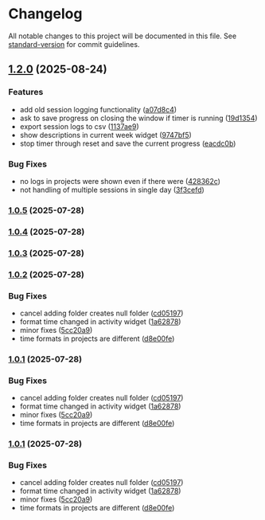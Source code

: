 # Changelog

All notable changes to this project will be documented in this file. See [standard-version](https://github.com/conventional-changelog/standard-version) for commit guidelines.

## [1.2.0](https://github.com/matteoppet/Study-Tracker/compare/v1.0.5...v1.2.0) (2025-08-24)


### Features

* add old  session logging functionality ([a07d8c4](https://github.com/matteoppet/Study-Tracker/commit/a07d8c43b88fb87c178dc2ef022c34c01e18e9f0))
* ask to save progress on closing the window if timer is running ([19d1354](https://github.com/matteoppet/Study-Tracker/commit/19d13543f9fecc256f3c7358d6e04511f7498015))
* export session logs to csv ([1137ae9](https://github.com/matteoppet/Study-Tracker/commit/1137ae9ed67c64a22a013ddf3b561aaf720f05f9))
* show descriptions in current week widget ([9747bf5](https://github.com/matteoppet/Study-Tracker/commit/9747bf57d4cc520923d502616c248a21fcc151cc))
* stop timer through reset and save the current progress ([eacdc0b](https://github.com/matteoppet/Study-Tracker/commit/eacdc0bf99e6bd109277ca34c09b8ba1753c5db7))


### Bug Fixes

* no logs in projects were shown even if there were ([428362c](https://github.com/matteoppet/Study-Tracker/commit/428362cf59589c41b58a7894a3856584e2c12a77))
* not handling of multiple sessions in single day ([3f3cefd](https://github.com/matteoppet/Study-Tracker/commit/3f3cefd04e38d6a04a0d1e00476c932947da1a87))

### [1.0.5](https://github.com/matteoppet/Study-Tracker/compare/v1.0.4...v1.0.5) (2025-07-28)

### [1.0.4](https://github.com/matteoppet/Study-Tracker/compare/v1.0.3...v1.0.4) (2025-07-28)

### [1.0.3](https://github.com/matteoppet/Study-Tracker/compare/v1.0.2...v1.0.3) (2025-07-28)

### [1.0.2](https://github.com/matteoppet/Study-Tracker/compare/v2.2.0...v1.0.2) (2025-07-28)


### Bug Fixes

* cancel adding folder creates null folder ([cd05197](https://github.com/matteoppet/Study-Tracker/commit/cd051970056548f9cc9e55bd0bb8d1f521d022b7))
* format time changed in activity widget ([1a62878](https://github.com/matteoppet/Study-Tracker/commit/1a62878786c8406a20515f428749482edec98efa))
* minor fixes ([5cc20a9](https://github.com/matteoppet/Study-Tracker/commit/5cc20a9c851619a81905a57416443e86412c6b1d))
* time formats in projects are different ([d8e00fe](https://github.com/matteoppet/Study-Tracker/commit/d8e00fef8b0b5d20197b9bfbc16dea191abb2964))

### [1.0.1](https://github.com/matteoppet/Study-Tracker/compare/v2.2.0...v1.0.1) (2025-07-28)


### Bug Fixes

* cancel adding folder creates null folder ([cd05197](https://github.com/matteoppet/Study-Tracker/commit/cd051970056548f9cc9e55bd0bb8d1f521d022b7))
* format time changed in activity widget ([1a62878](https://github.com/matteoppet/Study-Tracker/commit/1a62878786c8406a20515f428749482edec98efa))
* minor fixes ([5cc20a9](https://github.com/matteoppet/Study-Tracker/commit/5cc20a9c851619a81905a57416443e86412c6b1d))
* time formats in projects are different ([d8e00fe](https://github.com/matteoppet/Study-Tracker/commit/d8e00fef8b0b5d20197b9bfbc16dea191abb2964))

### [1.0.1](https://github.com/matteoppet/Study-Tracker/compare/v2.2.0...v1.0.1) (2025-07-28)


### Bug Fixes

* cancel adding folder creates null folder ([cd05197](https://github.com/matteoppet/Study-Tracker/commit/cd051970056548f9cc9e55bd0bb8d1f521d022b7))
* format time changed in activity widget ([1a62878](https://github.com/matteoppet/Study-Tracker/commit/1a62878786c8406a20515f428749482edec98efa))
* minor fixes ([5cc20a9](https://github.com/matteoppet/Study-Tracker/commit/5cc20a9c851619a81905a57416443e86412c6b1d))
* time formats in projects are different ([d8e00fe](https://github.com/matteoppet/Study-Tracker/commit/d8e00fef8b0b5d20197b9bfbc16dea191abb2964))
